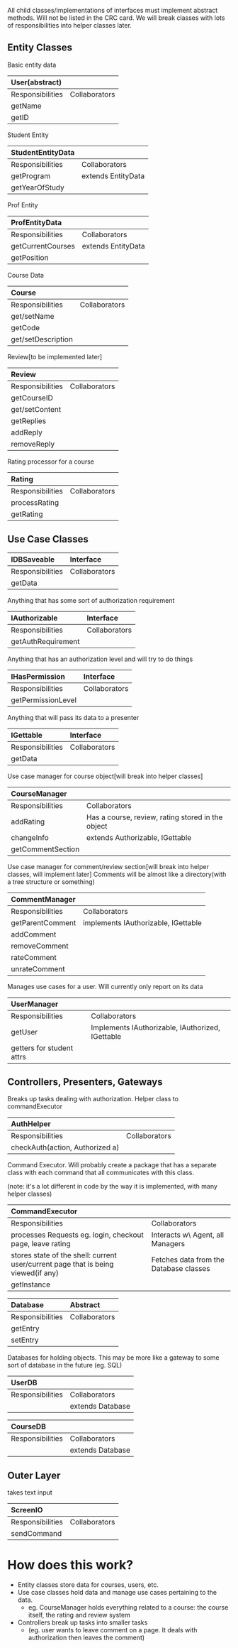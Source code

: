 All child classes/implementations of interfaces must implement abstract methods.
Will not be listed in the CRC card.
We will break classes with lots of responsibilities into helper classes later.

## Entity Classes
Basic entity data

|User(abstract)||
|:-------------|:--|
|Responsibilities|Collaborators|
|getName||
|getID ||

Student Entity

|StudentEntityData||
|:-------------|:--|
|Responsibilities|Collaborators|
|getProgram|extends EntityData|
|getYearOfStudy||

Prof Entity

|ProfEntityData||
|:-------------|:--|
|Responsibilities|Collaborators|
|getCurrentCourses|extends EntityData|
|getPosition||

Course Data

|Course||
|:-------------|:--|
|Responsibilities|Collaborators|
|get/setName||
|getCode||
|get/setDescription||

Review[to be implemented later]

|Review||
|:-------------|:--|
|Responsibilities|Collaborators|
|getCourseID||
|get/setContent||
|getReplies||
|addReply||
|removeReply||

Rating processor for a course

|Rating||
|:-------------|:--|
|Responsibilities|Collaborators|
|processRating||
|getRating||

## Use Case Classes

|IDBSaveable|Interface|
|:-------------|:--|
|Responsibilities|Collaborators|
|getData||

Anything that has some sort of authorization requirement

|IAuthorizable|Interface|
|:-------------|:--|
|Responsibilities|Collaborators|
|getAuthRequirement||

Anything that has an authorization level and will try to do things

|IHasPermission|Interface|
|:-------------|:--|
|Responsibilities|Collaborators|
|getPermissionLevel||

Anything that will pass its data to a presenter

|IGettable|Interface|
|:-------------|:--|
|Responsibilities|Collaborators|
|getData||

Use case manager for course object[will break into helper classes]

|CourseManager||
|:-------------|:--|
|Responsibilities|Collaborators|
|addRating|Has a course, review, rating stored in the object|
|changeInfo|extends Authorizable, IGettable|
|getCommentSection||

Use case manager for comment/review section[will break into helper classes, will implement later]
Comments will be almost like a directory(with a tree structure or something)

|CommentManager||
|:-------------|:--|
|Responsibilities|Collaborators|
|getParentComment|implements IAuthorizable, IGettable|
|addComment||
|removeComment||
|rateComment||
|unrateComment||

Manages use cases for a user. Will currently only report on its data

|UserManager||
|:-------------|:--|
|Responsibilities|Collaborators|
|getUser|Implements IAuthorizable, IAuthorized, IGettable|
|getters for student attrs||

## Controllers, Presenters, Gateways

Breaks up tasks dealing with authorization. Helper class to commandExecutor

|AuthHelper||
|:-------------|:--|
|Responsibilities|Collaborators|
|checkAuth(action, Authorized a)||

Command Executor. Will probably create a package that has a separate class with each
command that all communicates with this class.

(note: it's a lot different in code by the way it is implemented, with many helper classes)

|CommandExecutor||
|:-------------|:--|
|Responsibilities|Collaborators|
|processes Requests eg. login, checkout page, leave rating|Interacts w\ Agent, all Managers|
|stores state of the shell: current user/current page that is being viewed(if any)|Fetches data from the Database classes|
|getInstance||

|Database<T>|Abstract|
|:-------------|:--|
|Responsibilities|Collaborators|
|getEntry||
|setEntry||

Databases for holding objects. This may be more like a gateway to some sort of database in the future
(eg. SQL)

|UserDB||
|:-------------|:--|
|Responsibilities|Collaborators|
||extends Database<UserManager>|

|CourseDB||
|:-------------|:--|
|Responsibilities|Collaborators|
||extends Database<CourseManager>|

## Outer Layer

takes text input

|ScreenIO||
|:-------------|:--|
|Responsibilities|Collaborators|
|sendCommand||

# How does this work?

- Entity classes store data for courses, users, etc.
- Use case classes hold data and manage use cases pertaining to the data.
  - eg. CourseManager holds everything related to a course: the course itself, the rating and review system
- Controllers break up tasks into smaller tasks
  - (eg. user wants to leave comment on a page. It deals with authorization then leaves the comment)